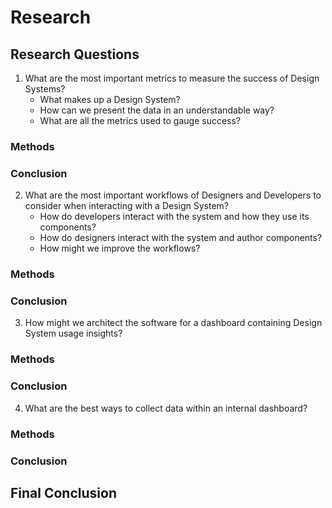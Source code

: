 # Research

## Research Questions

1. What are the most important metrics to measure the success of Design Systems?
   - What makes up a Design System?
   - How can we present the data in an understandable way?
   - What are all the metrics used to gauge success?

### Methods


### Conclusion

2. What are the most important workflows of Designers and Developers to consider when interacting with a Design System?
   - How do developers interact with the system and how they use its components?
   - How do designers interact with the system and author components?
   - How might we improve the workflows?



### Methods

### Conclusion

3. How might we architect the software for a dashboard containing Design System usage insights?

### Methods

### Conclusion

4. What are the best ways to collect data within an internal dashboard?

### Methods

### Conclusion

## Final Conclusion
